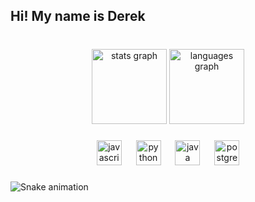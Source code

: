 <h2 align="left">Hi! My name is Derek</h2>

###

<br clear="both">

<div align="center">
  <img src="https://github-readme-stats.vercel.app/api?username=DerekCoelho2801&hide_title=false&hide_rank=false&show_icons=true&include_all_commits=true&count_private=true&disable_animations=false&theme=dracula&locale=en&hide_border=false" height="120" alt="stats graph"  />
  <img src="https://github-readme-stats.vercel.app/api/top-langs?username=DerekCoelho2801&locale=en&hide_title=false&layout=compact&card_width=320&langs_count=5&theme=dracula&hide_border=false" height="120" alt="languages graph"  />
</div>

###

<div align="center">
  <img src="https://skillicons.dev/icons?i=js" height="40" alt="javascript logo"  />
  <img width="15" />
  <img src="https://skillicons.dev/icons?i=py" height="40" alt="python logo"  />
  <img width="15" />
  <img src="https://skillicons.dev/icons?i=java" height="40" alt="java logo"  />
  <img width="15" />
  <img src="https://skillicons.dev/icons?i=postgres" height="40" alt="postgresql logo"  />
</div>

###

<img src="https://raw.githubusercontent.com/DerekCoelho2801/DerekCoelho2801/output/snake.svg" alt="Snake animation" />

###
